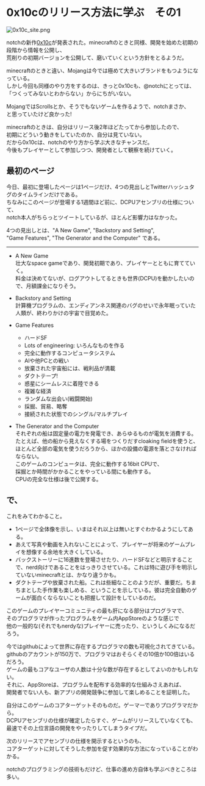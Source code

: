 0x10cのリリース方法に学ぶ　その1
====
<img alt="0x10c_site.png" src="https://github.com/kengonakajima/blog/raw/master/articles/0x10c_site.png" >

notchの新作[0x10c](http://0x10c.com)が発表された。minecraftのときと同様、開発を始めた初期の段階から情報を公開し、<br>
荒削りの初期バージョンを公開して、磨いていくという方針をとるようだ。

minecraftのときと違い、Mojangは今では極めて大きいブランドをもつようになっている。<br>
しかし今回も同様のやり方をするのは、きっと0x10cも、@notchにとっては、<br>
「つくってみないとわからない」からにちがいない。<br>

MojangではScrollsとか、そうでもないゲームを作るようで、notchまさか、<br>
と思っていたけど良かった!

minecraftのときは、自分はリリース後2年ほどたってから参加したので、<br>
初期にどういう動きをしていたのか、自分は見ていない。　<br>
だから0x10cは、notchのやり方から学ぶ大きなチャンスだ。<br>
今後もプレイヤーとして参加しつつ、開発者として観察を続けていく。

最初のページ
----
今日、最初に登場したページは1ページだけ、4つの見出しとTwitterハッシュタグのタイムラインだけである。<br>
ちなみにこのページが登場する1週間ほど前に、DCPUアセンブリの仕様について、<br>
notch本人がちらっとツイートしているが、ほとんど影響力はなかった。

4つの見出しとは、"A New Game", "Backstory and Setting", <br>
"Game Features", "The Generator and the Computer" である。

- - - -
 
 * A New Game<br>
壮大なspace gameであり、開発初期であり、プレイヤーとともに育てていく。<br>
料金は決めてないが、ログアウトしてるときも世界(DCPU)を動かしたいので、月額課金になりそう。

 * Backstory and Setting<br>
計算機プログラムの、エンディアンネス関連のバグのせいで永年眠っていた人類が、終わりかけの宇宙で目覚めた。

 * Game Features<br> 
   * ハードSF
   * Lots of engineering: いろんなものを作る
   * 完全に動作するコンピュータシステム
   * AIや他PCとの戦い
   * 放棄された宇宙船には、戦利品が満載
   * ダクトテープ!
   * 惑星にシームレスに着陸できる
   * 複雑な経済
   * ランダムな出会い(戦闘開始)
   * 採掘、貿易、略奪
   * 接続された状態でのシングル/マルチプレイ
   

 * The Generator and the Computer<br>
それぞれの船は固定量の電力を発電でき、あらゆるものが電気を消費する。<br>
たとえば、他の船から見えなくする場をつくりだすcloaking fieldを使うと、<br>
ほとんど全部の電気を使うだろうから、ほかの設備の電源を落とさなければならない。<br>
このゲームのコンピュータは、完全に動作する16bit CPUで、<br>
採掘とか時間がかかることをやっている間にも動作する。<br>
CPUの完全な仕様は後で公開する。<br>

で、
----
これをみてわかること。

 * 1ページで全体像を示し、いまはそれ以上は無いとすぐわかるようにしてある。
 * あえて写真や動画を入れないことによって、プレイヤーが将来のゲームプレイを想像する余地を大きくしている。
 * バックストーリーに16進数を登場させたり、ハードSFなどと明示することで、nerd向けであることをはっきりさせている。これは特に遊び手を明示していないminecraftとは、かなり違うかも。
 * ダクトテープや放棄された船。これは些細なことのようだが、重要だ。ちまちまとした手作業も楽しめる、ということを示している。彼は完全自動のゲームが面白くならないことも把握して設計をしているのだ。

このゲームのプレイヤーコミュニティの最も肝になる部分はプログラマで、<br>
そのプログラマが作ったプログラムをゲーム内AppStoreのような感じで<br>
他の一般的な(それでもnerdyな)プレイヤーに売ったり、というしくみになるだろう。

今ではgithubによって世界に存在するプログラマの数も可視化されてきている。<br>
githubのアカウントが150万で、プログラマはおそらくその10倍か100倍はいるだろう。<br>
ゲームの最もコアなユーザの人数は十分な数が存在するとしてよいのかもしれない。<br>
それに、AppStoreは、プログラムを配布する効率的な仕組みさえあれば、<br>
開発者でない人も、新アプリの開発競争に参加して楽しめることを証明した。<br>

自分はこのゲームのコアターゲットそのものだ。ゲーマーでありプログラマだから。<br>
DCPUアセンブリの仕様が確定したらすぐ、ゲームがリリースしていなくても、<br>
最速でその上位言語の開発をやったりしてしまうタイプだ。<br>

次のリリースでアセンブリの仕様を開示するというのも、<br>
コアターゲットに対してそうした参加を促す効果的な方法になっていることがわかる。<br>

notchのプログラミングの技術もだけど、仕事の進め方自体も学ぶべきところは多い。


 
